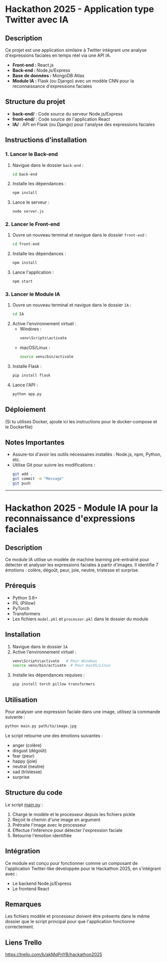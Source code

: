 # Hackathon 2025 - Application type Twitter avec IA

## Description
Ce projet est une application similaire à Twitter intégrant une analyse d'expressions faciales en temps réel via une API IA.
- **Front-end :** React.js
- **Back-end :** Node.js/Express
- **Base de données :** MongoDB Atlas
- **Module IA :** Flask (ou Django) avec un modèle CNN pour la reconnaissance d'expressions faciales

## Structure du projet
- **back-end/** : Code source du serveur Node.js/Express
- **front-end/** : Code source de l'application React
- **IA/** : API en Flask (ou Django) pour l'analyse des expressions faciales

## Instructions d'installation
### 1. Lancer le Back-end
1. Navigue dans le dossier `back-end` :
   ```bash
   cd back-end
   ```
2. Installe les dépendances :
   ```bash
   npm install
   ```
3. Lance le serveur :
   ```bash
   node server.js
   ```

### 2. Lancer le Front-end
1. Ouvre un nouveau terminal et navigue dans le dossier `front-end` :
   ```bash
   cd front-end
   ```
2. Installe les dépendances :
   ```bash
   npm install
   ```
3. Lance l'application :
   ```bash
   npm start
   ```

### 3. Lancer le Module IA
1. Ouvre un nouveau terminal et navigue dans le dossier `IA` :
   ```bash
   cd IA
   ```
2. Active l'environnement virtuel :
   - Windows :
     ```bash
     venv\Scripts\activate
     ```
   - macOS/Linux :
     ```bash
     source venv/bin/activate
     ```
3. Installe Flask :
   ```bash
   pip install flask
   ```
4. Lance l'API :
   ```bash
   python app.py
   ```

## Déploiement
(Si tu utilises Docker, ajoute ici les instructions pour le docker-compose et le Dockerfile)

## Notes Importantes
- Assure-toi d'avoir les outils nécessaires installés : Node.js, npm, Python, etc.
- Utilise Git pour suivre les modifications :
  ```bash
  git add .
  git commit -m "Message"
  git push
  ```

---

# Hackathon 2025 - Module IA pour la reconnaissance d'expressions faciales

## Description
Ce module IA utilise un modèle de machine learning pré-entraîné pour détecter et analyser les expressions faciales à partir d'images. Il identifie 7 émotions : colère, dégoût, peur, joie, neutre, tristesse et surprise.

## Prérequis
- Python 3.8+
- PIL (Pillow)
- PyTorch
- Transformers
- Les fichiers `model.pkl` et `processor.pkl` dans le dossier du module

## Installation
1. Navigue dans le dossier `IA`
2. Active l'environnement virtuel :
   ```bash
   venv\Scripts\activate   # Pour Windows
   source venv/bin/activate  # Pour macOS/Linux
   ```
3. Installe les dépendances requises :
   ```bash
   pip install torch pillow transformers
   ```

## Utilisation
Pour analyser une expression faciale dans une image, utilisez la commande suivante :

```bash
python main.py path/to/image.jpg
```

Le script retourne une des émotions suivantes :
- anger (colère)
- disgust (dégoût)
- fear (peur)
- happy (joie)
- neutral (neutre)
- sad (tristesse)
- surprise

## Structure du code
Le script [main.py](c:\Users\smour\Documents\HACKATHON\hackaton2025\IA\main.py) :
1. Charge le modèle et le processeur depuis les fichiers pickle
2. Reçoit le chemin d'une image en argument
3. Prétraite l'image avec le processeur
4. Effectue l'inférence pour détecter l'expression faciale
5. Retourne l'émotion identifiée

## Intégration
Ce module est conçu pour fonctionner comme un composant de l'application Twitter-like développée pour le Hackathon 2025, en s'intégrant avec :
- Le backend Node.js/Express
- Le frontend React

## Remarques
Les fichiers modèle et processeur doivent être présents dans le même dossier que le script principal pour que l'application fonctionne correctement.


## Liens Trello

https://trello.com/b/akMqPnYB/hackathon2025
